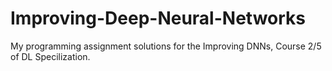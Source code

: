 # Improving-Deep-Neural-Networks

My programming assignment solutions for the Improving DNNs, Course 2/5 of DL Specilization.
